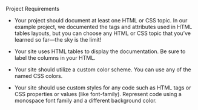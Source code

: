 
Project Requirements

- Your project should document at least one HTML or CSS topic. In our example project, we documented the tags and attributes used in HTML tables layouts, but you can choose any HTML or CSS topic that you’ve learned so far—the sky is the limit!

- Your site uses HTML tables to display the documentation. Be sure to label the columns in your HTML.

- Your site should utilize a custom color scheme. You can use any of the named CSS colors.

- Your site should use custom styles for any code such as HTML tags or CSS properties or values (like font-family). Represent code using a monospace font family and a different background color.
